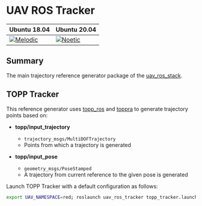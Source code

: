 # UAV ROS Tracker

| Ubuntu 18.04  | Ubuntu 20.04|
|---------------------------------------------------------------------------------------------------------------------------------|--------------------------------------------------------------------------------------------------------------------------------|
 [![Melodic](https://github.com/lmark1/uav_ros_tracker/workflows/Melodic/badge.svg)](https://github.com/lmark1/uav_ros_tracker/actions) | [![Noetic](https://github.com/lmark1/uav_ros_tracker/workflows/Noetic/badge.svg)](https://github.com/lmark1/uav_ros_tracker/actions) |

## Summary

The main trajectory reference generator package of the [uav_ros_stack](https://github.com/lmark1/uav_ros_stack).  

## TOPP Tracker

This reference generator uses [topp_ros](https://github.com/larics/topp_ros) and [toppra](https://github.com/hungpham2511/toppra) to generate trajectory points based on:  
* **topp/input_trajectory** 
  * ```trajectory_msgs/MultiDOFTrajectory```
  * Points from which a trajectory is generated

* **topp/input_pose**
  * ```geometry_msgs/PoseStamped```
  * A trajectory from current reference to the given pose is generated

Launch TOPP Tracker with a default configuration as follows:
```bash
export UAV_NAMESPACE=red; roslaunch uav_ros_tracker topp_tracker.launchp
```